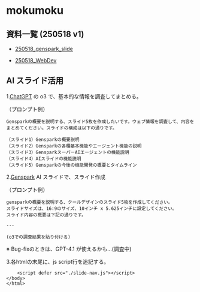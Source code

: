 # mokumoku

## 資料一覧 (250518 v1)

- [250518_genspark_slide](https://kumes.github.io/mokumoku/250518_genspark_slide)

- [250518_WebDev](https://kumes.github.io/mokumoku/250518_WebDev/)

## AI スライド活用

1.[ChatGPT](https://chatgpt.com/) の o3 で、基本的な情報を調査してまとめる。

（プロンプト例）
```
Gensparkの概要を説明する、スライド5枚を作成したいです。ウェブ情報を調査して、内容をまとめてください。スライドの構成は以下の通りです。

（スライド1）Gensparkの概要説明
（スライド2）Gensparkの各種基本機能やエージェント機能の説明
（スライド3）GensparkスーパーAIエージェントの機能説明
（スライド4）AIスライドの機能説明
（スライド5）Gensparkの今後の機能開発の概要とタイムライン
```

2.[Genspark](https://www.genspark.ai/) AI スライドで、スライド作成

（プロンプト例）
```
gensparkの概要を説明する、クールデザインのスライド5枚を作成してください。
スライドサイズは、16:9のサイズ、10インチ x 5.625インチに設定してください。
スライド内容の概要は下記の通りです。

---

(o3での調査結果を貼り付ける)

```

※ Bug-fixのときは、GPT-4.1 が使えるかも...(調査中)

3.各htmlの末尾に、js script行を追記する。

```
    <script defer src="./slide-nav.js"></script>
</body>
</html>
```

